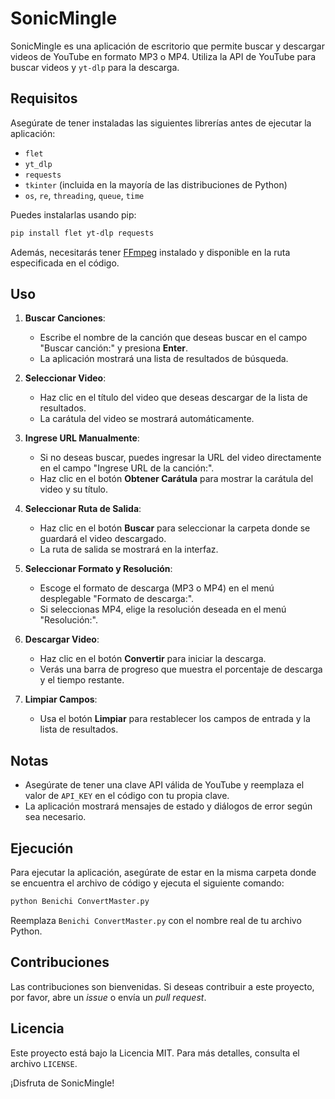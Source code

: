
# SonicMingle

SonicMingle es una aplicación de escritorio que permite buscar y descargar videos de YouTube en formato MP3 o MP4. Utiliza la API de YouTube para buscar videos y `yt-dlp` para la descarga.

## Requisitos

Asegúrate de tener instaladas las siguientes librerías antes de ejecutar la aplicación:

- `flet`
- `yt_dlp`
- `requests`
- `tkinter` (incluida en la mayoría de las distribuciones de Python)
- `os`, `re`, `threading`, `queue`, `time`

Puedes instalarlas usando pip:

```bash
pip install flet yt-dlp requests
```

Además, necesitarás tener [FFmpeg](https://ffmpeg.org/download.html) instalado y disponible en la ruta especificada en el código.

## Uso

1. **Buscar Canciones**:
   - Escribe el nombre de la canción que deseas buscar en el campo "Buscar canción:" y presiona **Enter**.
   - La aplicación mostrará una lista de resultados de búsqueda.

2. **Seleccionar Video**:
   - Haz clic en el título del video que deseas descargar de la lista de resultados.
   - La carátula del video se mostrará automáticamente.

3. **Ingrese URL Manualmente**:
   - Si no deseas buscar, puedes ingresar la URL del video directamente en el campo "Ingrese URL de la canción:".
   - Haz clic en el botón **Obtener Carátula** para mostrar la carátula del video y su título.

4. **Seleccionar Ruta de Salida**:
   - Haz clic en el botón **Buscar** para seleccionar la carpeta donde se guardará el video descargado.
   - La ruta de salida se mostrará en la interfaz.

5. **Seleccionar Formato y Resolución**:
   - Escoge el formato de descarga (MP3 o MP4) en el menú desplegable "Formato de descarga:".
   - Si seleccionas MP4, elige la resolución deseada en el menú "Resolución:".

6. **Descargar Video**:
   - Haz clic en el botón **Convertir** para iniciar la descarga.
   - Verás una barra de progreso que muestra el porcentaje de descarga y el tiempo restante.

7. **Limpiar Campos**:
   - Usa el botón **Limpiar** para restablecer los campos de entrada y la lista de resultados.

## Notas

- Asegúrate de tener una clave API válida de YouTube y reemplaza el valor de `API_KEY` en el código con tu propia clave.
- La aplicación mostrará mensajes de estado y diálogos de error según sea necesario.

## Ejecución

Para ejecutar la aplicación, asegúrate de estar en la misma carpeta donde se encuentra el archivo de código y ejecuta el siguiente comando:

```bash
python Benichi ConvertMaster.py
```

Reemplaza `Benichi ConvertMaster.py` con el nombre real de tu archivo Python.

## Contribuciones

Las contribuciones son bienvenidas. Si deseas contribuir a este proyecto, por favor, abre un *issue* o envía un *pull request*.


## Licencia

Este proyecto está bajo la Licencia MIT. Para más detalles, consulta el archivo `LICENSE`.

¡Disfruta de SonicMingle!
